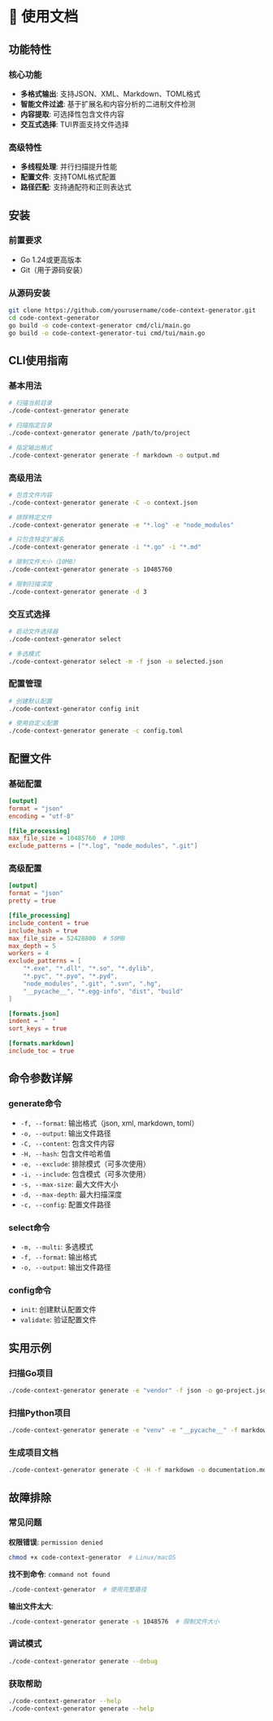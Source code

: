 # 📖 使用文档

## 功能特性

### 核心功能
- **多格式输出**: 支持JSON、XML、Markdown、TOML格式
- **智能文件过滤**: 基于扩展名和内容分析的二进制文件检测
- **内容提取**: 可选择性包含文件内容
- **交互式选择**: TUI界面支持文件选择

### 高级特性
- **多线程处理**: 并行扫描提升性能
- **配置文件**: 支持TOML格式配置
- **路径匹配**: 支持通配符和正则表达式

## 安装

### 前置要求
- Go 1.24或更高版本
- Git（用于源码安装）

### 从源码安装
```bash
git clone https://github.com/yourusername/code-context-generator.git
cd code-context-generator
go build -o code-context-generator cmd/cli/main.go
go build -o code-context-generator-tui cmd/tui/main.go
```

## CLI使用指南

### 基本用法
```bash
# 扫描当前目录
./code-context-generator generate

# 扫描指定目录
./code-context-generator generate /path/to/project

# 指定输出格式
./code-context-generator generate -f markdown -o output.md
```

### 高级用法
```bash
# 包含文件内容
./code-context-generator generate -C -o context.json

# 排除特定文件
./code-context-generator generate -e "*.log" -e "node_modules"

# 只包含特定扩展名
./code-context-generator generate -i "*.go" -i "*.md"

# 限制文件大小（10MB）
./code-context-generator generate -s 10485760

# 限制扫描深度
./code-context-generator generate -d 3
```

### 交互式选择
```bash
# 启动文件选择器
./code-context-generator select

# 多选模式
./code-context-generator select -m -f json -o selected.json
```

### 配置管理
```bash
# 创建默认配置
./code-context-generator config init

# 使用自定义配置
./code-context-generator generate -c config.toml
```

## 配置文件

### 基础配置
```toml
[output]
format = "json"
encoding = "utf-8"

[file_processing]
max_file_size = 10485760  # 10MB
exclude_patterns = ["*.log", "node_modules", ".git"]
```

### 高级配置
```toml
[output]
format = "json"
pretty = true

[file_processing]
include_content = true
include_hash = true
max_file_size = 52428800  # 50MB
max_depth = 5
workers = 4
exclude_patterns = [
    "*.exe", "*.dll", "*.so", "*.dylib",
    "*.pyc", "*.pyo", "*.pyd",
    "node_modules", ".git", ".svn", ".hg",
    "__pycache__", "*.egg-info", "dist", "build"
]

[formats.json]
indent = "  "
sort_keys = true

[formats.markdown]
include_toc = true
```

## 命令参数详解

### generate命令
- `-f, --format`: 输出格式（json, xml, markdown, toml）
- `-o, --output`: 输出文件路径
- `-C, --content`: 包含文件内容
- `-H, --hash`: 包含文件哈希值
- `-e, --exclude`: 排除模式（可多次使用）
- `-i, --include`: 包含模式（可多次使用）
- `-s, --max-size`: 最大文件大小
- `-d, --max-depth`: 最大扫描深度
- `-c, --config`: 配置文件路径

### select命令
- `-m, --multi`: 多选模式
- `-f, --format`: 输出格式
- `-o, --output`: 输出文件路径

### config命令
- `init`: 创建默认配置文件
- `validate`: 验证配置文件

## 实用示例

### 扫描Go项目
```bash
./code-context-generator generate -e "vendor" -f json -o go-project.json
```

### 扫描Python项目
```bash
./code-context-generator generate -e "venv" -e "__pycache__" -f markdown -o python-project.md
```

### 生成项目文档
```bash
./code-context-generator generate -C -H -f markdown -o documentation.md
```

## 故障排除

### 常见问题

**权限错误**: `permission denied`
```bash
chmod +x code-context-generator  # Linux/macOS
```

**找不到命令**: `command not found`
```bash
./code-context-generator  # 使用完整路径
```

**输出文件太大**: 
```bash
./code-context-generator generate -s 1048576  # 限制文件大小
```

### 调试模式
```bash
./code-context-generator generate --debug
```

### 获取帮助
```bash
./code-context-generator --help
./code-context-generator generate --help
```